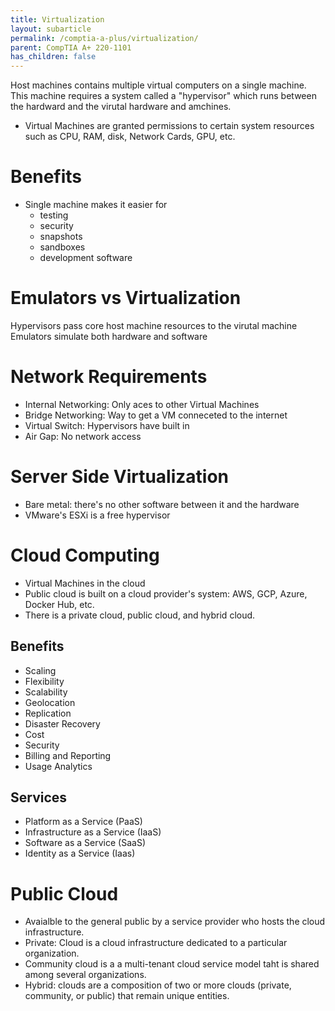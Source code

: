 ```yaml
---
title: Virtualization 
layout: subarticle
permalink: /comptia-a-plus/virtualization/
parent: CompTIA A+ 220-1101
has_children: false
---
```


Host machines contains multiple virtual computers on a single machine. This machine requires a system called a "hypervisor" which runs between the hardward and the virutal hardware and amchines.
- Virtual Machines are granted permissions to certain system resources such as CPU, RAM, disk, Network Cards, GPU, etc.

# Benefits

- Single machine makes it easier for
  - testing
  - security
  - snapshots
  - sandboxes
  - development software

# Emulators vs Virtualization

Hypervisors pass core host machine resources to the virutal machine
Emulators simulate both hardware and software

# Network Requirements

- Internal Networking: Only aces to other Virtual Machines
- Bridge Networking: Way to get a VM conneceted to the internet
- Virtual Switch: Hypervisors have built in
- Air Gap: No network access

# Server Side Virtualization

- Bare metal: there's no other software between it and the hardware
- VMware's ESXi is a free hypervisor

# Cloud Computing

- Virtual Machines in the cloud
- Public cloud is built on a cloud provider's system: AWS, GCP, Azure, Docker Hub, etc.
- There is a private cloud, public cloud, and hybrid cloud.

## Benefits

- Scaling
- Flexibility
- Scalability
- Geolocation
- Replication
- Disaster Recovery
- Cost
- Security
- Billing and Reporting
- Usage Analytics

## Services

- Platform as a Service (PaaS)
- Infrastructure as a Service (IaaS)
- Software as a Service (SaaS)
- Identity as a Service (Iaas)

# Public Cloud

- Avaialble to the general public by a service provider who hosts the cloud infrastructure.
- Private: Cloud is a cloud infrastructure dedicated to a particular organization.
- Community cloud is a a multi-tenant cloud service model taht is shared among several organizations.
- Hybrid: clouds are a composition of two or more clouds (private, community, or public) that remain unique entities.
